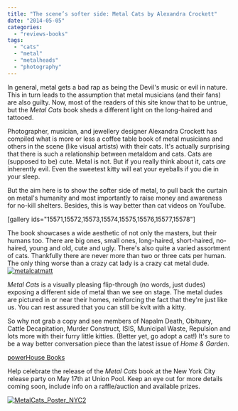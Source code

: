 ```yaml
---
title: "The scene’s softer side: Metal Cats by Alexandra Crockett"
date: "2014-05-05"
categories: 
  - "reviews-books"
tags: 
  - "cats"
  - "metal"
  - "metalheads"
  - "photography"
---
```


In general, metal gets a bad rap as being the Devil's music or evil in nature. This in turn leads to the assumption that metal musicians (and their fans) are also guilty. Now, most of the readers of this site know that to be untrue, but the _Metal Cats_ book sheds a different light on the long-haired and tattooed.

Photographer, musician, and jewellery designer Alexandra Crockett has compiled what is more or less a coffee table book of metal musicians and others in the scene (like visual artists) with their cats. It's actually surprising that there is such a relationship between metaldom and cats. Cats are (supposed to be) cute. Metal is not. But if you really think about it, cats _are_ inherently evil. Even the sweetest kitty will eat your eyeballs if you die in your sleep.

But the aim here is to show the softer side of metal, to pull back the curtain on metal's humanity and most importantly to raise money and awareness for no-kill shelters. Besides, this is way better than cat videos on YouTube.

\[gallery ids="15571,15572,15573,15574,15575,15576,15577,15578"\]

The book showcases a wide aesthetic of not only the masters, but their humans too. There are big ones, small ones, long-haired, short-haired, no-haired, young and old, cute and ugly. There's also quite a varied assortment of cats. Thankfully there are never more than two or three cats per human. The only thing worse than a crazy cat lady is a crazy cat metal dude.[![metalcatmatt](https://hellbound.ca/wp-content/uploads/2014/05/metalcatmatt-225x300.jpg)](https://hellbound.ca/wp-content/uploads/2014/05/metalcatmatt.jpg)

_Metal Cats_ is a visually pleasing flip-through (no words, just dudes) exposing a different side of metal than we see on stage. The metal dudes are pictured in or near their homes, reinforcing the fact that they're just like us. You can rest assured that you can still be kvlt with a kitty.

So why not grab a copy and see members of Napalm Death, Obituary, Cattle Decapitation, Murder Construct, ISIS, Municipal Waste, Repulsion and lots more with their furry little kitties. (Better yet, go adopt a cat!) It's sure to be a way better conversation piece than the latest issue of _Home & Garden_.

[powerHouse Books](http://www.powerhousebooks.com/)

Help celebrate the release of the _Metal Cats_ book at the New York City release party on May 17th at Union Pool. Keep an eye out for more details coming soon, include info on a raffle/auction and available prizes.

[![MetalCats_Poster_NYC2](https://hellbound.ca/wp-content/uploads/2014/05/MetalCats_Poster_NYC2.jpg)](https://hellbound.ca/wp-content/uploads/2014/05/MetalCats_Poster_NYC2.jpg)
